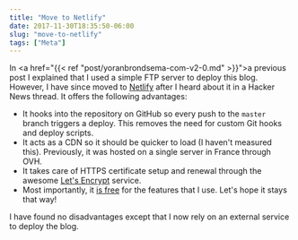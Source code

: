 ```yaml
---
title: "Move to Netlify"
date: 2017-11-30T18:35:50-06:00
slug: "move-to-netlify"
tags: ["Meta"]
---
```


In <a href="{{< ref "post/yoranbrondsema-com-v2-0.md" >}}">a previous post</a> I
explained that I used a simple FTP server to deploy this blog. However, I have
since moved to <a href="https://www.netlify.com/">Netlify</a> after I heard
about it in a Hacker News thread. It offers the following advantages:

* It hooks into the repository on GitHub so every push to the `master` branch
  triggers a deploy. This removes the need for custom Git hooks and deploy
  scripts.
* It acts as a CDN so it should be quicker to load (I haven't measured this).
  Previously, it was hosted on a single server in France through OVH.
* It takes care of HTTPS certificate setup and renewal through the awesome <a
  href="https://letsencrypt.org/">Let's Encrypt</a> service.
* Most importantly, it <a href="https://www.netlify.com/pricing/">is free</a>
  for the features that I use. Let's hope it stays that way!

I have found no disadvantages except that I now rely on an external service to
deploy the blog.
